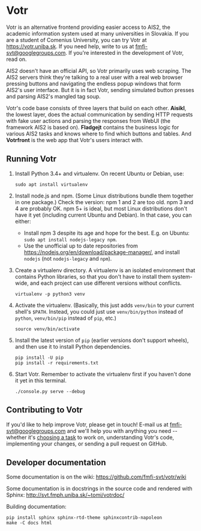 
Votr
====

Votr is an alternative frontend providing easier access to AIS2, the academic
information system used at many universities in Slovakia. If you are a student
of Comenius University, you can try Votr at https://votr.uniba.sk. If you need
help, write to us at fmfi-svt@googlegroups.com. If you're interested in the
development of Votr, read on.

AIS2 doesn't have an official API, so Votr primarily uses web scraping. The AIS2
servers think they're talking to a real user with a real web browser pressing
buttons and navigating the endless popup windows that form AIS2's user
interface. But it is in fact Votr, sending simulated button presses and parsing
AIS2's mangled tag soup.

Votr's code base consists of three layers that build on each other. **Aisikl**,
the lowest layer, does the actual communication by sending HTTP requests with
fake user actions and parsing the responses from WebUI (the framework AIS2 is
based on). **Fladgejt** contains the business logic for various AIS2 tasks and
knows where to find which buttons and tables. And **Votrfront** is the web app
that Votr's users interact with.

Running Votr
------------

1.  Install Python 3.4+ and virtualenv. On recent Ubuntu or Debian, use:

        sudo apt install virtualenv

2.  Install node.js and npm. (Some Linux distributions bundle them together in
    one package.) Check the version: npm 1 and 2 are too old. npm 3 and 4 are
    probably OK. npm 5+ is ideal, but most Linux distributions don't have it yet
    (including current Ubuntu and Debian). In that case, you can either:

    *   Install npm 3 despite its age and hope for the best. E.g. on Ubuntu:
        `sudo apt install nodejs-legacy npm`.
    *   Use the unofficial up to date repositories from
        https://nodejs.org/en/download/package-manager/, and install `nodejs`
        (not `nodejs-legacy` and `npm`).

3.  Create a virtualenv directory. A virtualenv is an isolated environment that
    contains Python libraries, so that you don't have to install them
    system-wide, and each project can use different versions without conflicts.

        virtualenv -p python3 venv

4.  Activate the virtualenv. (Basically, this just adds `venv/bin` to your
    current shell's `$PATH`. Instead, you could just use `venv/bin/python`
    instead of `python`, `venv/bin/pip` instead of `pip`, etc.)

        source venv/bin/activate

5.  Install the latest version of `pip` (earlier versions don't support wheels),
    and then use it to install Python dependencies.

        pip install -U pip
        pip install -r requirements.txt

6.  Start Votr. Remember to activate the virtualenv first if you haven't done it
    yet in this terminal.

        ./console.py serve --debug

Contributing to Votr
--------------------

If you'd like to help improve Votr, please get in touch! E-mail us at
fmfi-svt@googlegroups.com and we'll help you with anything you need -- whether
it's [choosing a task](https://github.com/fmfi-svt/votr/issues) to work on,
understanding Votr's code, implementing your changes, or sending a pull request
on GitHub.

Developer documentation
-----------------------

Some documentation is on the wiki: https://github.com/fmfi-svt/votr/wiki

Some documentation is in docstrings in the source code and rendered with Sphinx:
http://svt.fmph.uniba.sk/~tomi/votrdoc/

Building documentation:

    pip install sphinx sphinx-rtd-theme sphinxcontrib-napoleon
    make -C docs html
